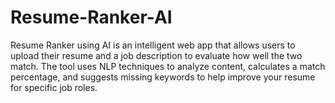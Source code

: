 # Resume-Ranker-AI
Resume Ranker using AI is an intelligent web app that allows users to upload their resume and a job description to evaluate how well the two match. The tool uses NLP techniques to analyze content, calculates a match percentage, and suggests missing keywords to help improve your resume for specific job roles.
